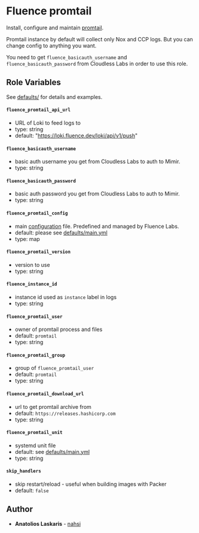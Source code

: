 # Fluence promtail

Install, configure and maintain
[promtail](https://grafana.com/docs/loki/latest/clients/promtail/).

Promtail instance by default will collect only Nox and CCP logs. But you can
change config to anything you want.

You need to get `fluence_basicauth_username` and `fluence_basicauth_password` from
Cloudless Labs in order to use this role.

## Role Variables

See
[defaults/](https://github.com/fluencelabs/ansible/blob/main/roles/promtail/defaults/main.yml)
for details and examples.

#### `fluence_promtail_api_url`

- URL of Loki to feed logs to
- type: string
- default: "https://loki.fluence.dev/loki/api/v1/push"

#### `fluence_basicauth_username`

- basic auth username you get from Cloudless Labs to auth to Mimir.
- type: string

#### `fluence_basicauth_password`

- basic auth password you get from Cloudless Labs to auth to Mimir.
- type: string

#### `fluence_promtail_config`

- main
  [configuration](https://grafana.com/docs/loki/latest/clients/promtail/configuration/)
  file. Predefined and managed by Fluence Labs.
- default: please see
  [defaults/main.yml](https://github.com/fluencelabs/ansible/blob/main/roles/promtail/defaults/main.yml)
- type: map

#### `fluence_promtail_version`

- version to use
- type: string

#### `fluence_instance_id`

- instance id used as `instance` label in logs
- type: string

#### `fluence_promtail_user`

- owner of promtail process and files
- default: `promtail`
- type: string

#### `fluence_promtail_group`

- group of `fluence_promtail_user`
- default: `promtail`
- type: string

#### `fluence_promtail_download_url`

- url to get promtail archive from
- default: `https://releases.hashicorp.com`
- type: string

#### `fluence_promtail_unit`

- systemd unit file
- default: see
  [defaults/main.yml](https://github.com/fluencelabs/ansible/blob/main/roles/promtail/defaults/main.yml)
- type: string

#### `skip_handlers`

- skip restart/reload - useful when building images with Packer
- default: `false`

## Author

- **Anatolios Laskaris** - [nahsi](https://github.com/nahsi)
